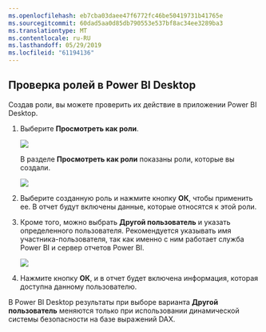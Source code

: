 ```yaml
---
ms.openlocfilehash: eb7cba03daee47f6772fc46be50419731b41765e
ms.sourcegitcommit: 60dad5aa0d85db790553e537bf8ac34ee3289ba3
ms.translationtype: MT
ms.contentlocale: ru-RU
ms.lasthandoff: 05/29/2019
ms.locfileid: "61194136"
---
```

## <a name="validate-the-roles-within-power-bi-desktop"></a>Проверка ролей в Power BI Desktop
Создав роли, вы можете проверить их действие в приложении Power BI Desktop.

1. Выберите **Просмотреть как роли**. 

    ![](./media/rls-desktop-view-as-roles/powerbi-desktop-rls-view-as-roles.png)

    В разделе **Просмотреть как роли** показаны роли, которые вы создали.

    ![](./media/rls-desktop-view-as-roles/powerbi-desktop-rls-view-as-roles-dialog.png)

3. Выберите созданную роль и нажмите кнопку **ОК**, чтобы применить ее. В отчет будут включены данные, которые относятся к этой роли. 

4. Кроме того, можно выбрать **Другой пользователь** и указать определенного пользователя. Рекомендуется указывать имя участника-пользователя, так как именно с ним работает служба Power BI и сервер отчетов Power BI.

    ![](./media/rls-desktop-view-as-roles/powerbi-desktop-rls-other-user.png)

1. Нажмите кнопку **ОК**, и в отчет будет включена информация, которая доступна данному пользователю. 

В Power BI Desktop результаты при выборе варианта **Другой пользователь** меняются только при использовании динамической системы безопасности на базе выражений DAX. 

